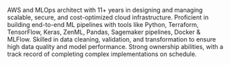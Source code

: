 AWS and MLOps architect with 11+ years in designing and managing scalable, secure, and cost-optimized cloud infrastructure. Proficient in building end-to-end ML pipelines with tools like Python, Terraform, TensorFlow, Keras, ZenML, Pandas, Sagemaker pipelines, Docker & MLFlow. Skilled in data cleaning, validation, and transformation to ensure high data quality and model performance. Strong ownership abilities, with a track record of completing complex implementations on schedule.
